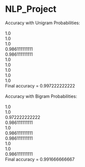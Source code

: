 # NLP_Project<br />
Accuracy with Unigram Probabilities:<br><br>
1.0<br />
1.0<br />
1.0<br />
0.986111111111<br />
0.986111111111<br />
1.0<br />
1.0<br />
1.0<br />
1.0<br />
1.0<br />
Final accuracy = 0.997222222222<br><br>
Accuracy with Bigram Probabilities:<br><br>
1.0<br />
1.0<br />
0.972222222222<br />
0.986111111111<br />
1.0<br />
0.986111111111<br />
0.986111111111<br />
1.0<br />
1.0<br />
0.986111111111<br />
Final accuracy = 0.991666666667<br />

